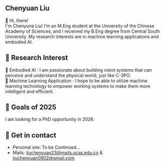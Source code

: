 ## Chenyuan Liu 

👋 Hi, there!<br>
I'm Chenyuna Liu! I’m an M.Eng student at the University of the Chinese Academy of Sciences, and I received my B.Eng degree from Central South University. My research interests are in machine learning applications and embodied AI.

## 📄 Research Interest
🤖 Embodied AI : I am passionate about building robot systems that can perceive and understand the physical world, just like C-3PO.<br>
🧠 Machine Learning Application : I hope to be able to utilize machine learning technology to empower working systems to make them more intelligent and efficient.<br>

## 🔭 Goals of 2025

I am looking for a PhD opportunity in 2026.

## 🔗 Get in contact
- Personal site: To be Continued...
- Mails: liuchenyuan23@mails.ucas.edu.cn & liuchenyuan0902@gmail.com
